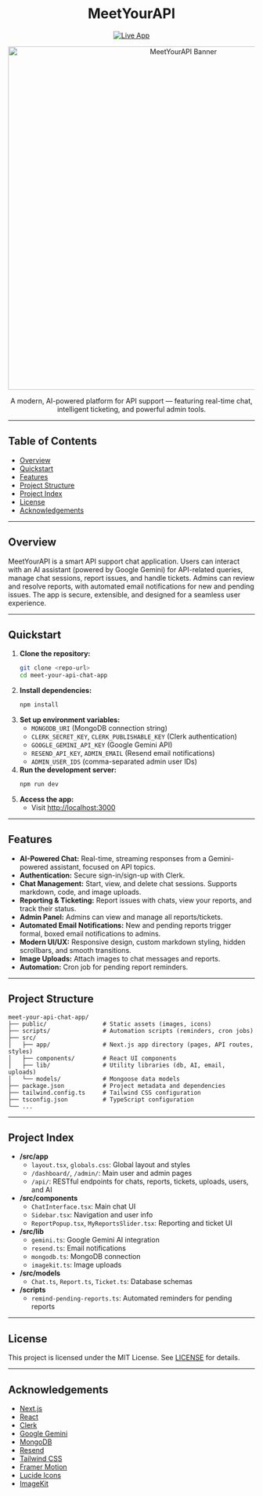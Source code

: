<h1 align="center">MeetYourAPI</h1>
<p align="center">
  <a href="https://meet-your-api.vercel.app/">
    <img src="https://img.shields.io/badge/Live%20App-https%3A%2F%2Fmeet--your--api.vercel.app-blue?logo=vercel&logoColor=white" alt="Live App">
  </a>
</p>

<p align="center">
  <img src="https://socialify.git.ci/MobsLInep/MeetYourAPI/image?font=Source+Code+Pro&language=1&name=1&owner=1&pattern=Circuit+Board&theme=Dark" alt="MeetYourAPI Banner" width="700">
</p>

<p align="center">
  A modern, AI-powered platform for API support — featuring real-time chat, intelligent ticketing, and powerful admin tools.
</p>

---

## Table of Contents
- [Overview](#overview)
- [Quickstart](#quickstart)
- [Features](#features)
- [Project Structure](#project-structure)
- [Project Index](#project-index)
- [License](#license)
- [Acknowledgements](#acknowledgements)

---

## Overview
MeetYourAPI is a smart API support chat application. Users can interact with an AI assistant (powered by Google Gemini) for API-related queries, manage chat sessions, report issues, and handle tickets. Admins can review and resolve reports, with automated email notifications for new and pending issues. The app is secure, extensible, and designed for a seamless user experience.

---

## Quickstart

1. **Clone the repository:**
   ```bash
   git clone <repo-url>
   cd meet-your-api-chat-app
   ```
2. **Install dependencies:**
   ```bash
   npm install
   ```
3. **Set up environment variables:**
   - `MONGODB_URI` (MongoDB connection string)
   - `CLERK_SECRET_KEY`, `CLERK_PUBLISHABLE_KEY` (Clerk authentication)
   - `GOOGLE_GEMINI_API_KEY` (Google Gemini API)
   - `RESEND_API_KEY`, `ADMIN_EMAIL` (Resend email notifications)
   - `ADMIN_USER_IDS` (comma-separated admin user IDs)
4. **Run the development server:**
   ```bash
   npm run dev
   ```
5. **Access the app:**
   - Visit [http://localhost:3000](http://localhost:3000)

---

## Features
- **AI-Powered Chat:** Real-time, streaming responses from a Gemini-powered assistant, focused on API topics.
- **Authentication:** Secure sign-in/sign-up with Clerk.
- **Chat Management:** Start, view, and delete chat sessions. Supports markdown, code, and image uploads.
- **Reporting & Ticketing:** Report issues with chats, view your reports, and track their status.
- **Admin Panel:** Admins can view and manage all reports/tickets.
- **Automated Email Notifications:** New and pending reports trigger formal, boxed email notifications to admins.
- **Modern UI/UX:** Responsive design, custom markdown styling, hidden scrollbars, and smooth transitions.
- **Image Uploads:** Attach images to chat messages and reports.
- **Automation:** Cron job for pending report reminders.

---

## Project Structure
```
meet-your-api-chat-app/
├── public/                # Static assets (images, icons)
├── scripts/               # Automation scripts (reminders, cron jobs)
├── src/
│   ├── app/               # Next.js app directory (pages, API routes, styles)
│   ├── components/        # React UI components
│   ├── lib/               # Utility libraries (db, AI, email, uploads)
│   └── models/            # Mongoose data models
├── package.json           # Project metadata and dependencies
├── tailwind.config.ts     # Tailwind CSS configuration
├── tsconfig.json          # TypeScript configuration
└── ...
```

---

## Project Index
- **/src/app**
  - `layout.tsx`, `globals.css`: Global layout and styles
  - `/dashboard/`, `/admin/`: Main user and admin pages
  - `/api/`: RESTful endpoints for chats, reports, tickets, uploads, users, and AI
- **/src/components**
  - `ChatInterface.tsx`: Main chat UI
  - `Sidebar.tsx`: Navigation and user info
  - `ReportPopup.tsx`, `MyReportsSlider.tsx`: Reporting and ticket UI
- **/src/lib**
  - `gemini.ts`: Google Gemini AI integration
  - `resend.ts`: Email notifications
  - `mongodb.ts`: MongoDB connection
  - `imagekit.ts`: Image uploads
- **/src/models**
  - `Chat.ts`, `Report.ts`, `Ticket.ts`: Database schemas
- **/scripts**
  - `remind-pending-reports.ts`: Automated reminders for pending reports


---

## License
This project is licensed under the MIT License. See [LICENSE](LICENSE) for details.

---

## Acknowledgements
- [Next.js](https://nextjs.org/)
- [React](https://react.dev/)
- [Clerk](https://clerk.com/)
- [Google Gemini](https://ai.google.dev/gemini-api)
- [MongoDB](https://mongodb.com/)
- [Resend](https://resend.com/)
- [Tailwind CSS](https://tailwindcss.com/)
- [Framer Motion](https://www.framer.com/motion/)
- [Lucide Icons](https://lucide.dev/)
- [ImageKit](https://imagekit.io/) 
